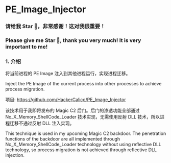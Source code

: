 # PE_Image_Injector

### 请给我 Star 🌟，非常感谢！这对我很重要！

### Please give me Star 🌟, thank you very much! It is very important to me!

### 1. 介绍

将当前进程的 PE Image 注入到其他进程运行，实现进程迁移。

Inject the PE Image of the current process into other processes to achieve process migration.

项目: https://github.com/HackerCalico/PE_Image_Injector

该技术用于我即将发布的 Magic C2 后门。后门的渗透功能全部通过 No_X_Memory_ShellCode_Loader 技术实现，无需使用反射 DLL 技术，所以进程迁移不通过反射 DLL 注入实现。 

This technique is used in my upcoming Magic C2 backdoor. The penetration functions of the backdoor are all implemented through No_X_Memory_ShellCode_Loader technology without using reflective DLL technology, so process migration is not achieved through reflective DLL injection.
